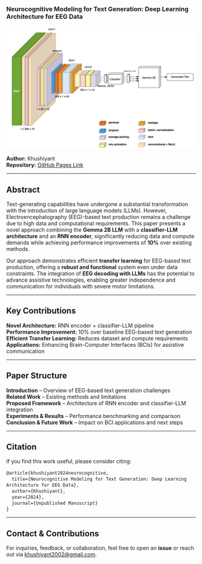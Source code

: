 ### **Neurocognitive Modeling for Text Generation: Deep Learning Architecture for EEG Data**  


![model-arch](./assets/architecture.png)

**Author:** Khushiyant  
**Repository:** [GitHub Pages Link](https://khushiyant.github.io/neurocognitive-modeling)  

---

## **Abstract**  
Text-generating capabilities have undergone a substantial transformation with the introduction of large language models (LLMs). However, Electroencephalography (EEG)-based text production remains a challenge due to high data and computational requirements. This paper presents a novel approach combining the **Gemma 2B LLM** with a **classifier-LLM architecture** and an **RNN encoder**, significantly reducing data and compute demands while achieving performance improvements of **10%** over existing methods.  

Our approach demonstrates efficient **transfer learning** for EEG-based text production, offering a **robust and functional** system even under data constraints. The integration of **EEG decoding with LLMs** has the potential to advance assistive technologies, enabling greater independence and communication for individuals with severe motor limitations.  

---

## **Key Contributions**  
**Novel Architecture:** RNN encoder + classifier-LLM pipeline  
**Performance Improvement:** 10% over baseline EEG-based text generation  
**Efficient Transfer Learning:** Reduces dataset and compute requirements  
**Applications:** Enhancing Brain-Computer Interfaces (BCIs) for assistive communication  

---

## **Paper Structure**  
**Introduction** – Overview of EEG-based text generation challenges  
**Related Work** – Existing methods and limitations  
**Proposed Framework** – Architecture of RNN encoder and classifier-LLM integration  
**Experiments & Results** – Performance benchmarking and comparison  
**Conclusion & Future Work** – Impact on BCI applications and next steps  

---

## **Citation**  
If you find this work useful, please consider citing:  
```
@article{khushiyant2024neurocognitive,
  title={Neurocognitive Modeling for Text Generation: Deep Learning Architecture for EEG Data},
  author={Khushiyant},
  year={2024},
  journal={Unpublished Manuscript}
}
```

---

## **Contact & Contributions**  
For inquiries, feedback, or collaboration, feel free to open an **issue** or reach out via khushiyant2002@gmail.com.  